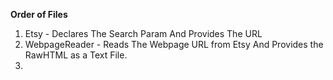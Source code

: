 **Order of Files**

1. Etsy - Declares The Search Param And Provides The URL
2. WebpageReader - Reads The Webpage URL from Etsy  And Provides
the RawHTML as a Text File. 
3. 